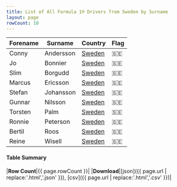 ```yaml
---
title: List of All Formula 1® Drivers from Sweden by Surname
layout: page
rowCount: 10
---
```


| Forename | Surname | Country | Flag |
|--|--|--|--|
| Conny | Andersson | [Sweden](/f1/countries/sweden) | 🇸🇪 |
| Jo | Bonnier | [Sweden](/f1/countries/sweden) | 🇸🇪 |
| Slim | Borgudd | [Sweden](/f1/countries/sweden) | 🇸🇪 |
| Marcus | Ericsson | [Sweden](/f1/countries/sweden) | 🇸🇪 |
| Stefan | Johansson | [Sweden](/f1/countries/sweden) | 🇸🇪 |
| Gunnar | Nilsson | [Sweden](/f1/countries/sweden) | 🇸🇪 |
| Torsten | Palm | [Sweden](/f1/countries/sweden) | 🇸🇪 |
| Ronnie | Peterson | [Sweden](/f1/countries/sweden) | 🇸🇪 |
| Bertil | Roos | [Sweden](/f1/countries/sweden) | 🇸🇪 |
| Reine | Wisell | [Sweden](/f1/countries/sweden) | 🇸🇪 |

#### Table Summary

|**Row Count**|{{ page.rowCount }}|
|**Download**|[json]({{ page.url | replace:'.html','.json' }}), [csv]({{ page.url | replace:'.html','.csv' }})|
